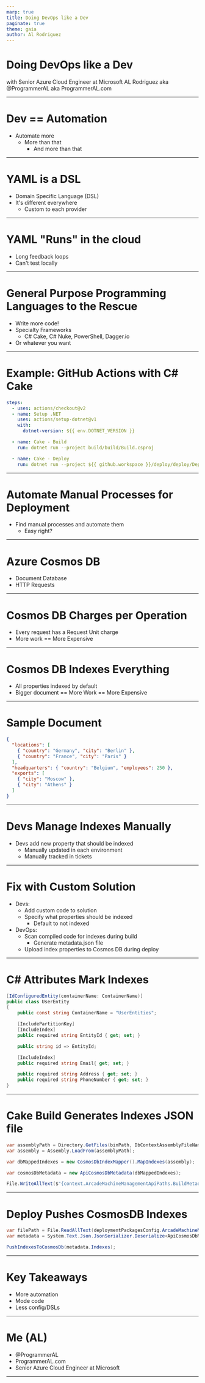 ```yaml
---
marp: true
title: Doing DevOps like a Dev
paginate: true
theme: gaia
author: Al Rodriguez
---
```


# Doing DevOps like a Dev

with Senior Azure Cloud Engineer at Microsoft
AL Rodriguez
aka @ProgrammerAL
aka ProgrammerAL.com

---

# Dev == Automation

- Automate more
  - More than that
    - And more than that

---

# YAML is a DSL

- Domain Specific Language (DSL)
- It's different everywhere
  - Custom to each provider

---

# YAML "Runs" in the cloud

- Long feedback loops
- Can't test locally

---

# General Purpose Programming Languages to the Rescue

- Write more code!
- Specialty Frameworks
  - C# Cake, C# Nuke, PowerShell, Dagger.io
- Or whatever you want

---

# Example: GitHub Actions with C# Cake

```yaml
steps:
  - uses: actions/checkout@v2
  - name: Setup .NET
    uses: actions/setup-dotnet@v1
    with:
      dotnet-version: ${{ env.DOTNET_VERSION }}

  - name: Cake - Build
    run: dotnet run --project build/build/Build.csproj

  - name: Cake - Deploy
    run: dotnet run --project ${{ github.workspace }}/deploy/deploy/Deploy.csproj
```

---

# Automate Manual Processes for Deployment

- Find manual processes and automate them
  - Easy right?

---

# Azure Cosmos DB

- Document Database
- HTTP Requests

---

# Cosmos DB Charges per Operation

- Every request has a Request Unit charge
- More work == More Expensive

---

# Cosmos DB Indexes Everything

- All properties indexed by default
- Bigger document == More Work == More Expensive

---

# Sample Document

```json
{
  "locations": [
    { "country": "Germany", "city": "Berlin" },
    { "country": "France", "city": "Paris" }
  ],
  "headquarters": { "country": "Belgium", "employees": 250 },
  "exports": [
    { "city": "Moscow" },
    { "city": "Athens" }
  ]
}
```
---

# Devs Manage Indexes Manually

- Devs add new property that should be indexed
  - Manually updated in each environment
  - Manually tracked in tickets

---

# Fix with Custom Solution

- Devs:
  - Add custom code to solution
  - Specify what properties should be indexed
    - Default to not indexed
- DevOps:
  - Scan compiled code for indexes during build
    - Generate metadata.json file
  - Upload index properties to Cosmos DB during deploy

---

# C# Attributes Mark Indexes

```csharp
[IdConfiguredEntity(containerName: ContainerName)]
public class UserEntity
{
    public const string ContainerName = "UserEntities";

    [IncludePartitionKey]
    [IncludeIndex]
    public required string EntityId { get; set; }

    public string id => EntityId;

    [IncludeIndex]
    public required string Email{ get; set; }

    public required string Address { get; set; }
    public required string PhoneNumber { get; set; }
}
```
---

# Cake Build Generates Indexes JSON file

```csharp
var assemblyPath = Directory.GetFiles(binPath, DbContextAssemblyFileName, SearchOption.AllDirectories).Single();
var assembly = Assembly.LoadFrom(assemblyPath);

var dbMappedIndexes = new CosmosDbIndexMapper().MapIndexes(assembly);

var cosmosDbMetadata = new ApiCosmosDbMetadata(dbMappedIndexes);

File.WriteAllText($"{context.ArcadeMachineManagementApiPaths.BuildMetadataOutputPath}/cosmos-db-indexes-metadata.json", JsonSerializer.Serialize(cosmosDbMetadata));
```

---

# Deploy Pushes CosmosDB Indexes

```csharp
var filePath = File.ReadAllText(deploymentPackagesConfig.ArcadeMachineManagementServiceCosmosMetadata);
var metadata = System.Text.Json.JsonSerializer.Deserialize<ApiCosmosDbMetadata>(filePath);

PushIndexesToCosmosDb(metadata.Indexes);
```

---

# Key Takeaways

- More automation
- Mode code
- Less config/DSLs

---

# Me (AL)

- @ProgrammerAL
- ProgrammerAL.com
- Senior Azure Cloud Engineer at Microsoft

---
